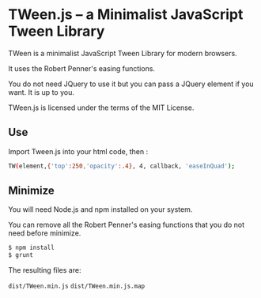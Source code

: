# TWeen.js – a Minimalist JavaScript Tween Library

TWeen is a minimalist JavaScript Tween Library for modern browsers.

It uses the Robert Penner's easing functions.

You do not need JQuery to use it but you can pass a JQuery element if you want. It is up to you.

TWeen.js is licensed under the terms of the MIT License.

## Use

Import Tween.js into your html code, then :

~~~ sh
TW(element,{'top':250,'opacity':.4}, 4, callback, 'easeInQuad');
~~~


## Minimize

You will need Node.js and npm installed on your system.

You can remove all the Robert Penner's easing functions that you do not need before minimize.

~~~ sh
$ npm install
$ grunt
~~~

The resulting files are:

 `dist/TWeen.min.js`
 `dist/TWeen.min.js.map`
